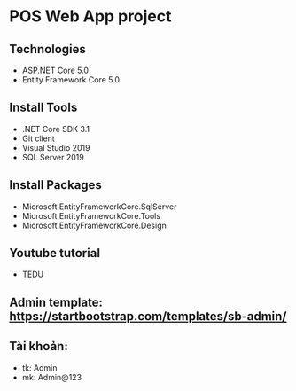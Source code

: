 ﻿# POS Web App project 
## Technologies
- ASP.NET Core 5.0
- Entity Framework Core 5.0
## Install Tools
- .NET Core SDK 3.1
- Git client
- Visual Studio 2019
- SQL Server 2019
## Install Packages
- Microsoft.EntityFrameworkCore.SqlServer
- Microsoft.EntityFrameworkCore.Tools
- Microsoft.EntityFrameworkCore.Design
## Youtube tutorial
- TEDU
## Admin template: https://startbootstrap.com/templates/sb-admin/
## Tài khoản:
- tk: Admin 
- mk: Admin@123